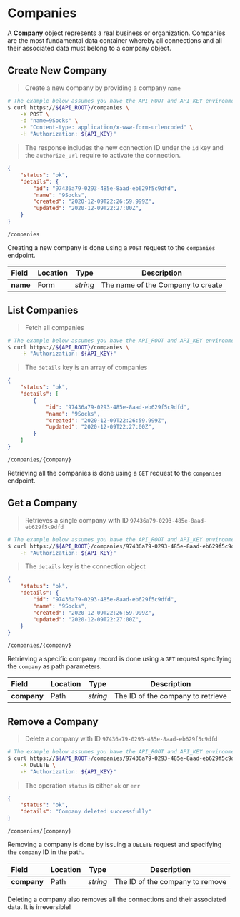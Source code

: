 # Companies

A **Company** object represents a real business or organization.  Companies are the most fundamental data container whereby all connections and all their associated data must belong to a company object.

## Create New Company

> Create a new company by providing a company `name`

```sh
# The example below assumes you have the API_ROOT and API_KEY environment variables set
$ curl https://${API_ROOT}/companies \
    -X POST \
    -d "name=9Socks" \
    -H "Content-type: application/x-www-form-urlencoded" \
    -H "Authorization: ${API_KEY}"
```

> The response includes the new connection ID under the `id` key and the `authorize_url` require to activate the connection.

```json
{
    "status": "ok",
    "details": {
        "id": "97436a79-0293-485e-8aad-eb629f5c9dfd",
        "name": "9Socks",
        "created": "2020-12-09T22:26:59.999Z",
        "updated": "2020-12-09T22:27:00Z",
    }
}
```

<span class="api api-post"></span> <code>/companies</code>

Creating a new company is done using a `POST` request to the `companies` endpoint.

| Field    | Location | Type     | Description                       |
| :------- | -------- | -------- | --------------------------------- |
| **name** | Form     | *string* | The name of the Company to create |

## List Companies

> Fetch all companies

```sh
# The example below assumes you have the API_ROOT and API_KEY environment variables set
$ curl https://${API_ROOT}/companies \
    -H "Authorization: ${API_KEY}"
```

> The `details` key is an array of companies

```json
{
    "status": "ok",
    "details": [
        {
            "id": "97436a79-0293-485e-8aad-eb629f5c9dfd",
            "name": "9Socks",
            "created": "2020-12-09T22:26:59.999Z",
            "updated": "2020-12-09T22:27:00Z",
        }
    ]
}
```

<span class="api api-get"></span> <code>/companies/{company}</code>

Retrieving all the companies is done using a `GET` request to the `companies` endpoint.

## Get a Company

> Retrieves a single company with ID `97436a79-0293-485e-8aad-eb629f5c9dfd`

```sh
# The example below assumes you have the API_ROOT and API_KEY environment variables set
$ curl https://${API_ROOT}/companies/97436a79-0293-485e-8aad-eb629f5c9dfd \
    -H "Authorization: ${API_KEY}"
```

> The `details` key is the connection object

```json
{
    "status": "ok",
    "details": {
        "id": "97436a79-0293-485e-8aad-eb629f5c9dfd",
        "name": "9Socks",
        "created": "2020-12-09T22:26:59.999Z",
        "updated": "2020-12-09T22:27:00Z",
    }
}
```

<span class="api api-get"></span> <code>/companies/{company}</code>

Retrieving a specific company record is done using a `GET` request specifying the `company` as path parameters.

| Field       | Location | Type     | Description                       |
| :---------- | -------- | -------- | --------------------------------- |
| **company** | Path     | *string* | The ID of the company to retrieve |

## Remove a Company

> Delete a company with ID `97436a79-0293-485e-8aad-eb629f5c9dfd`

```sh
# The example below assumes you have the API_ROOT and API_KEY environment variables set
$ curl https://${API_ROOT}/companies/97436a79-0293-485e-8aad-eb629f5c9dfd \
    -X DELETE \
    -H "Authorization: ${API_KEY}"
```

> The operation `status` is either `ok` or `err`

```json
{
    "status": "ok",
    "details": "Company deleted successfully"
}    
```

<span class="api api-delete"></span> <code>/companies/{company}</code>

Removing a company is done by issuing a `DELETE` request and specifying the `company` ID in the path.

| Field       | Location | Type     | Description                     |
| :---------- | -------- | -------- | ------------------------------- |
| **company** | Path     | *string* | The ID of the company to remove |

<aside class="warning">
Deleting a company also removes all the connections and their associated data. It is irreversible!
</aside>
